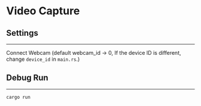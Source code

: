 # Video Capture

## Settings

---

Connect Webcam (default webcam_id -> 0, If the device ID is different, change `device_id` in `main.rs`.)


## Debug Run

---

```bash
cargo run
```
